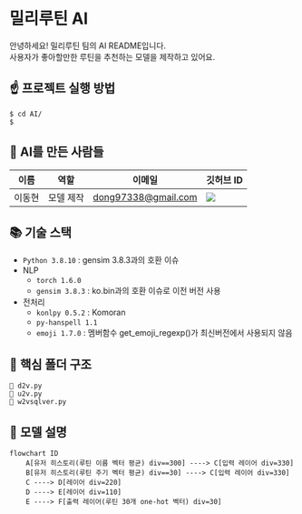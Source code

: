 # 밀리루틴 AI

안녕하세요! 밀리루틴 팀의 AI README입니다.  
사용자가 좋아할만한 루틴을 추천하는 모델을 제작하고 있어요.

## ☝️ **프로젝트 실행 방법**

```shell
$ cd AI/
$
```

## 👋 **AI를 만든 사람들**

| 이름   | 역할      | 이메일              | 깃허브 ID                                                                                                                                                           |
| ------ | --------- | ------------------- | ------------------------------------------------------------------------------------------------------------------------------------------------------------------- |
| 이동현 | 모델 제작 | dong97338@gmail.com | <a href="https://github.com/dong97338" target="_blank"><img src="https://img.shields.io/badge/dong97338-181717?style=flat-square&logo=github&logoColor=white"/></a> |

## 📚 **기술 스택**

- `Python 3.8.10` : gensim 3.8.3과의 호환 이슈
- NLP
  - `torch 1.6.0`
  - `gensim 3.8.3` : ko.bin과의 호환 이슈로 이전 버전 사용
- 전처리
  - `konlpy 0.5.2` : Komoran
  - `py-hanspell 1.1`
  - `emoji 1.7.0` : 멤버함수 get_emoji_regexp()가 최신버전에서 사용되지 않음

## 📂 **핵심 폴더 구조**

```
📄 d2v.py
📄 u2v.py
📄 w2vsqlver.py
```

## 🤖 **모델 설명**

```mermaid
flowchart ID
    A[유저 히스토리(루틴 이름 벡터 평균) div==300] ----> C[입력 레이어 div=330]
    B[유저 히스토리(루틴 주기 벡터 평균) div==30] ----> C[입력 레이어 div=330]
    C ----> D[레이어 div=220]
    D ----> E[레이어 div=110]
    E ----> F[출력 레이어(루틴 30개 one-hot 벡터) div=30]
```
